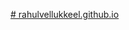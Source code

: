 [# rahulvellukkeel.github.io ](https://public.tableau.com/app/profile/rahul.aikkatharayil/viz/Accident_Data_Viz/Dashboard1)
